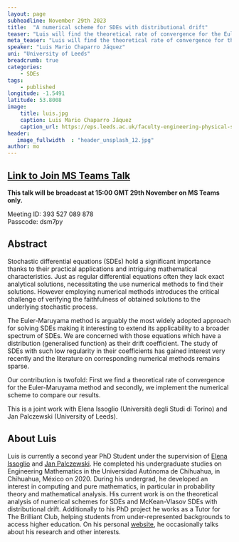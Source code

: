```yaml
---
layout: page
subheadline: November 29th 2023
title:  "A numerical scheme for SDEs with distributional drift"
teaser: "Luis will find the theoretical rate of convergence for the Euler-Maruyama method for SDEs with distributional drift. He will also implement a numerical scheme to compare his results. "
meta_teaser: "Luis will find the theoretical rate of convergence for the Euler-Maruyama method for SDEs with distributional drift. He will also implement a numerical scheme to compare his results. "
speaker: "Luis Mario Chaparro Jáquez"
uni: "University of Leeds"
breadcrumb: true
categories:
    - SDEs
tags:
    - published
longitude: -1.5491
latitude: 53.8008 
image:
    title: luis.jpg
    caption: Luis Mario Chaparro Jáquez
    caption_url: https://eps.leeds.ac.uk/faculty-engineering-physical-sciences/pgr/8775/luis-mario-chaparro-jaquez
header:
   image_fullwidth  : "header_unsplash_12.jpg"
author: mo
---
```


## [Link to Join MS Teams Talk](https://teams.microsoft.com/l/meetup-join/19%3ameeting_N2Q2NGY2NDEtYWVmNS00NzE3LWI0ZWMtMWFiZmE3NGM2MTc3%40thread.v2/0?context=%7b%22Tid%22%3a%22377e3d22-4ea1-422d-b0ad-8fcc89406b9e%22%2c%22Oid%22%3a%2243af9e94-a882-4d59-8a92-d00c8899065e%22%7d)

**This talk will be broadcast at 15:00 GMT 29th November on MS Teams only.**

Meeting ID: 393 527 089 878 \
Passcode: dsm7py

## Abstract

Stochastic differential equations (SDEs) hold a significant importance thanks to their practical applications and intriguing mathematical characteristics. Just as regular differential equations often they lack exact analytical solutions, necessitating the use numerical methods to find their solutions. However employing numerical methods introduces the critical challenge of verifying the faithfulness of obtained solutions to the underlying stochastic process.

The Euler-Maruyama method is arguably the most widely adopted approach for solving SDEs making it interesting to extend its applicability to a broader spectrum of SDEs. We are concerned with those equations which have a distribution (generalised function) as their drift coefficient. The study of SDEs with such low regularity in their coefficients has gained interest very recently and the literature on corresponding numerical methods remains sparse.

Our contribution is twofold: First we find a theoretical rate of convergence for the Euler-Maruyama method and secondly, we implement the numerical scheme to compare our results.

This is a joint work with Elena Issoglio (Università degli Studi di Torino) and Jan Palczewski (University of Leeds).


## About Luis

Luis is currently a second year PhD Student under the supervision of [Elena Issoglio](https://eps.leeds.ac.uk/maths/staff/4041/dr-elena-issoglio) and [Jan Palczewski](https://eps.leeds.ac.uk/maths/staff/4069/dr-jan-palczewski). He completed his undergraduate studies on Engineering Mathematics in the Universidad Autónoma de Chihuahua, in Chihuahua, México on 2020. During his undergrad, he developed an interest in computing and pure mathematics, in particular in probability theory and mathematical analysis. His current work is on the theoretical analysis of numerical schemes for SDEs and McKean-Vlasov SDEs with distributional drift. Additionally to his PhD project he works as a Tutor for The Brilliant Club, helping students from under-represented backgrounds to access higher education. On his personal [website](https://www.lmcj.xyz), he occasionally talks about his research and other interests.


